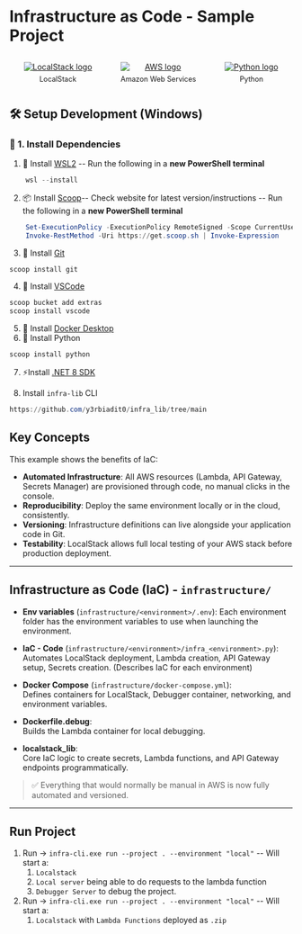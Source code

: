 # Infrastructure as Code - Sample Project 

<!-- Three logos row: LocalStack, AWS, Python -->
<div style="display: flex; justify-content: space-around; align-items: center; flex-wrap: wrap; margin: 20px 0;">

  <div style="text-align: center; margin: 10px;">
    <a href="https://github.com/localstack/localstack" target="_blank" rel="noopener noreferrer">
      <img src="https://djeqr6to3dedg.cloudfront.net/repo-logos/localstack/localstack-pro/live/logo-1719665078450.png"
           alt="LocalStack logo"
           style="max-width: 160px; height: auto; display: block; margin: 0 auto;" />
    </a>
    <div style="font-size: 0.9em; margin-top: 6px;">LocalStack</div>
  </div>

  <div style="text-align: center; margin: 10px;">
    <a href="https://aws.amazon.com/" target="_blank" rel="noopener noreferrer">
      <img src="https://upload.wikimedia.org/wikipedia/commons/9/93/Amazon_Web_Services_Logo.svg"
           alt="AWS logo"
           style="max-width: 160px; height: auto; display: block; margin: 0 auto;" />
    </a>
    <div style="font-size: 0.9em; margin-top: 6px;">Amazon Web Services</div>
  </div>

  <div style="text-align: center; margin: 10px;">
    <a href="https://www.python.org/" target="_blank" rel="noopener noreferrer">
      <img src="https://upload.wikimedia.org/wikipedia/commons/c/c3/Python-logo-notext.svg"
           alt="Python logo"
           style="max-width: 160px; height: auto; display: block; margin: 0 auto;" />
    </a>
    <div style="font-size: 0.9em; margin-top: 6px;">Python</div>
  </div>

</div>


## 🛠️ Setup Development (Windows)

### 🔧 1. Install Dependencies
1. 🐧 Install [WSL2](https://learn.microsoft.com/en-us/windows/wsl/install) --  Run the following in a **new PowerShell terminal**
```powershell
    wsl --install
```
2. 📦 Install [Scoop](https://scoop.sh/)-- Check website for latest version/instructions --  Run the following in a **new PowerShell terminal**
```powershell
    Set-ExecutionPolicy -ExecutionPolicy RemoteSigned -Scope CurrentUser
    Invoke-RestMethod -Uri https://get.scoop.sh | Invoke-Expression
```
3. 🌱 Install [Git](https://git-scm.com/downloads/win)
```powershell
scoop install git
```
4. 📝 Install [VSCode](https://code.visualstudio.com/docs/?dv=win64user)
```powershell
scoop bucket add extras
scoop install vscode
```
5. 🐳 Install [Docker Desktop](https://docs.docker.com/desktop/setup/install/windows-install/)
6. 🐍 Install Python
```powershell
scoop install python
```
7. ⚡Install [.NET 8 SDK](https://dotnet.microsoft.com/en-us/download/dotnet/thank-you/sdk-8.0.414-windows-x64-installer)

8. Install `infra-lib` CLI
```powershell
https://github.com/y3rbiadit0/infra_lib/tree/main
```

## Key Concepts

This example shows the benefits of IaC:

- **Automated Infrastructure**: All AWS resources (Lambda, API Gateway, Secrets Manager) are provisioned through code, no manual clicks in the console.
- **Reproducibility**: Deploy the same environment locally or in the cloud, consistently.
- **Versioning**: Infrastructure definitions can live alongside your application code in Git.
- **Testability**: LocalStack allows full local testing of your AWS stack before production deployment.

---

## Infrastructure as Code (IaC) - `infrastructure/`
- **Env variables** (`infrastructure/<environment>/.env`):
  Each environment folder has the environment variables to use when launching the environment.  

- **IaC - Code** (`infrastructure/<environment>/infra_<environment>.py`):  
  Automates LocalStack deployment, Lambda creation, API Gateway setup, Secrets creation. (Describes IaC for each environment)
  
- **Docker Compose** (`infrastructure/docker-compose.yml`):  
  Defines containers for LocalStack, Debugger container, networking, and environment variables.

- **Dockerfile.debug**:  
  Builds the Lambda container for local debugging.

- **localstack_lib**:  
  Core IaC logic to create secrets, Lambda functions, and API Gateway endpoints programmatically.

> ✅ Everything that would normally be manual in AWS is now fully automated and versioned.

---

## Run Project

1. Run -> `infra-cli.exe run --project . --environment "local"` -- Will start a:
   1. `Localstack`
   2. `Local server` being able to do requests to the lambda function
   3. `Debugger Server` to debug the project.
3. Run -> `infra-cli.exe run --project . --environment "local"` -- Will start a:
   1. `Localstack` with `Lambda Functions` deployed as `.zip`

